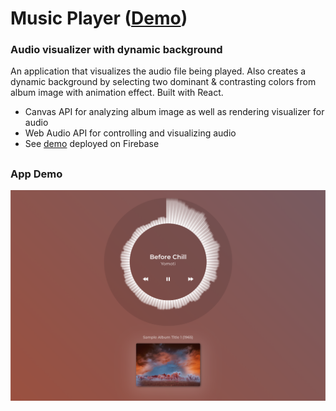 # Music Player ([Demo](https://music-player-a7fe9.web.app/))

### Audio visualizer with dynamic background

An application that visualizes the audio file being played. Also creates a dynamic background by selecting two dominant & contrasting colors from album image with animation effect. Built with React.

-   Canvas API for analyzing album image as well as rendering visualizer for audio
-   Web Audio API for controlling and visualizing audio
-   See [demo](https://music-player-a7fe9.web.app/) deployed on Firebase

##

### App Demo

![alt text](/src/screenshot.png 'App Demo')
